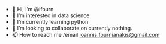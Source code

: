 - 👋 Hi, I’m @ifourn
- 👀 I’m interested in data science
- 🌱 I’m currently learning python
- 💞️ I’m looking to collaborate on currently nothing.
- 📫 How to reach me /email ioannis.fournianakis@gmail.com

<!---
ifourn/ifourn is a ✨ special ✨ repository because its `README.md` (this file) appears on your GitHub profile.
You can click the Preview link to take a look at your changes.
--->
